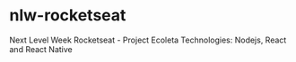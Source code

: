 # nlw-rocketseat
Next Level Week Rocketseat - Project Ecoleta
Technologies: Nodejs, React and React Native
